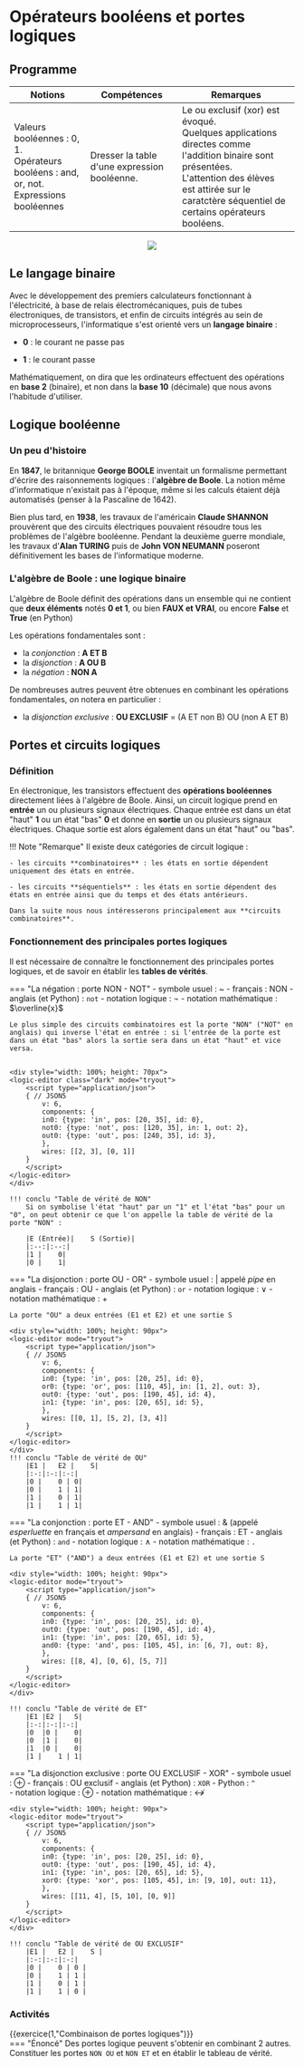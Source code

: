# Opérateurs booléens et portes logiques

## Programme 

|Notions|Compétences|Remarques|
|--|--|--|
|Valeurs booléennes : 0, 1.<br> Opérateurs booléens : and, or, not.<br>Expressions booléennes| Dresser la table d'une expression booléenne.|Le ou exclusif (xor) est évoqué.<br>Quelques applications directes comme l'addition binaire sont présentées.<br>L'attention des élèves est attirée sur le caratctère séquentiel de certains opérateurs booléens. |

<center>
<img src="/assets/images/watergates.gif" speed="1" play></img>
</center>


## Le langage binaire

Avec le développement des premiers calculateurs fonctionnant à l'électricité, à base de relais électromécaniques, puis de tubes électroniques, de transistors, et enfin de circuits intégrés au sein de microprocesseurs, l'informatique s'est orienté vers un **langage binaire** : 

- **0** : le courant ne passe pas

- **1** : le courant passe

Mathématiquement, on dira que les ordinateurs effectuent des opérations en **base 2** (binaire), et non dans la **base 10** (décimale) que nous avons l'habitude d'utiliser.

## Logique booléenne

### Un peu d'histoire
En **1847**, le  britannique  **George BOOLE**  inventait un formalisme permettant d'écrire des raisonnements logiques : l'**algèbre de Boole**. La notion même d'informatique n'existait pas à l'époque, même si les calculs étaient déjà automatisés (penser à la Pascaline de 1642). 

Bien plus tard, en  **1938**, les travaux de l'américain **Claude  SHANNON** prouvèrent que des circuits électriques
pouvaient résoudre tous les  problèmes de l'algèbre booléenne.  Pendant la deuxième guerre mondiale, les travaux  d'**Alan TURING** puis de **John VON NEUMANN** poseront définitivement les bases de l'informatique moderne.

### L'algèbre de Boole : une logique binaire

L'algèbre de Boole définit des opérations dans un ensemble
qui ne contient que **deux éléments** notés **0 et 1**, ou bien **FAUX et VRAI**, ou encore **False** et **True** (en Python)

Les opérations fondamentales sont :

- la *conjonction* : **A ET B** 
- la *disjonction* : **A OU B** 
- la *négation* : **NON A**

De nombreuses autres peuvent être obtenues en combinant les opérations fondamentales, on notera en particulier :

- la *disjonction exclusive* : **OU EXCLUSIF** = (A ET non B) OU (non A ET B)


## Portes et circuits logiques

### Définition
En électronique, les transistors effectuent des **opérations booléennes** directement liées à l'algèbre de Boole. Ainsi, un circuit logique prend en **entrée** un ou plusieurs signaux électriques. Chaque entrée est dans un état "haut" **1** ou un état "bas" **0** et donne en **sortie** un ou plusieurs signaux électriques. Chaque sortie est alors également dans un état "haut" ou "bas". 

!!! Note "Remarque"
	Il existe deux catégories de circuit logique :

	- les circuits **combinatoires** : les états en sortie dépendent uniquement des états en entrée.

	- les circuits **séquentiels** : les états en sortie dépendent des états en entrée ainsi que du temps et des états antérieurs.

	Dans la suite nous nous intéresserons principalement aux **circuits combinatoires**.

### Fonctionnement des principales portes logiques

Il est nécessaire de connaître le fonctionnement des principales portes logiques, et de savoir en établir les **tables de vérités**.

=== "La négation : porte NON - NOT" 
	- symbole usuel : ~
	- français : NON
	- anglais (et Python) : `not`
	- notation logique :  $\neg$
	- notation mathématique :  $\overline{x}$
	
	Le plus simple des circuits combinatoires est la porte "NON" ("NOT" en anglais) qui inverse l'état en entrée : si l'entrée de la porte est dans un état "bas" alors la sortie sera dans un état "haut" et vice versa. 
 

	<div style="width: 100%; height: 70px">
	<logic-editor class="dark" mode="tryout">
		<script type="application/json">
		{ // JSON5
			v: 6,
			components: {
			in0: {type: 'in', pos: [20, 35], id: 0},
			not0: {type: 'not', pos: [120, 35], in: 1, out: 2},
			out0: {type: 'out', pos: [240, 35], id: 3},
			},
			wires: [[2, 3], [0, 1]]
		}
		</script>
	</logic-editor>
	</div>
	
	!!! conclu "Table de vérité de NON"
		Si on symbolise l'état "haut" par un "1" et l'état "bas" pour un "0", on peut obtenir ce que l'on appelle la table de vérité de la porte "NON" :

		|E (Entrée)| 	S (Sortie)|
		|:--:|:--:|
		|1 |	0|
		|0 |	1|

=== "La disjonction : porte OU - OR" 
	- symbole usuel : | appelé _pipe_ en anglais
	- français : OU
	- anglais (et Python) : `or`
	- notation logique : $\vee$
	- notation mathématique :  $+$

    La porte "OU" a deux entrées (E1 et E2) et une sortie S

	<div style="width: 100%; height: 90px">
	<logic-editor mode="tryout">
		<script type="application/json">
		{ // JSON5
			v: 6,
			components: {
			in0: {type: 'in', pos: [20, 25], id: 0},
			or0: {type: 'or', pos: [110, 45], in: [1, 2], out: 3},
			out0: {type: 'out', pos: [190, 45], id: 4},
			in1: {type: 'in', pos: [20, 65], id: 5},
			},
			wires: [[0, 1], [5, 2], [3, 4]]
		}
		</script>
	</logic-editor>
	</div>
	!!! conclu "Table de vérité de OU"
		|E1 |	E2 |	S|
		|:-:|:-:|:-:|	
		|0 |	0 |	0|
		|0 |	1 |	1|
		|1 |	0 |	1|
		|1 |	1 |	1|

=== "La conjonction : porte ET - AND" 
	- symbole usuel : & (appelé _esperluette_ en français et _ampersand_ en anglais)
	- français : ET
	- anglais (et Python) : `and`
	- notation logique : $\wedge$
	- notation mathématique :  `.` 

    La porte "ET" ("AND") a deux entrées (E1 et E2) et une sortie S

	<div style="width: 100%; height: 90px">
	<logic-editor mode="tryout">
		<script type="application/json">
		{ // JSON5
			v: 6,
			components: {
			in0: {type: 'in', pos: [20, 25], id: 0},
			out0: {type: 'out', pos: [190, 45], id: 4},
			in1: {type: 'in', pos: [20, 65], id: 5},
			and0: {type: 'and', pos: [105, 45], in: [6, 7], out: 8},
			},
			wires: [[8, 4], [0, 6], [5, 7]]
		}
		</script>
	</logic-editor>
	</div>

	!!! conclu "Table de vérité de ET"
		|E1	|E2 |	S|
		|:-:|:-:|:-:|	
		|0 	|0 |	0|
		|0 	|1 |	0|
		|1 	|0 |	0|
		|1 |	1 |	1|

=== "La disjonction exclusive : porte OU EXCLUSIF - XOR" 
    - symbole usuel : ⊕
	- français : OU exclusif
	- anglais (et Python) : `XOR`
	- Python : `^`   
	- notation logique : ⊕
	- notation mathématique :  ↮

	<div style="width: 100%; height: 90px">
	<logic-editor mode="tryout">
		<script type="application/json">
		{ // JSON5
			v: 6,
			components: {
			in0: {type: 'in', pos: [20, 25], id: 0},
			out0: {type: 'out', pos: [190, 45], id: 4},
			in1: {type: 'in', pos: [20, 65], id: 5},
			xor0: {type: 'xor', pos: [105, 45], in: [9, 10], out: 11},
			},
			wires: [[11, 4], [5, 10], [0, 9]]
		}
		</script>
	</logic-editor>
	</div>

	!!! conclu "Table de vérité de OU EXCLUSIF"
		|E1 |	E2 |	S |
		|:-:|:-:|:-:|
		|0 |	0 |	0 |
		|0 |	1 |	1 |
		|1 |	0 |	1 |
		|1 |	1 |	0 |
  
### Activités

{{exercice(1,"Combinaison de portes logiques")}}	
	=== "Énoncé"
		Des portes logique peuvent s'obtenir en combinant 2 autres.
		Constituer les portes `NON OU` et `NON ET` et en établir le tableau de vérité.
		<div style="width: 100%; height: 400px">
			<logic-editor mode="design" showonly="in out and or not xor">
				<script type="application/json">
				{ // JSON5
					v: 6
				}
				</script>
			</logic-editor>
		</div>

	=== "Réponse"

		**NON ET**

		<div style="width: 100%; height: 100px">
			<logic-editor mode="tryout">
				<script type="application/json">
					{ // JSON5
					v: 6,
					components: {
						and0: {type: 'and', pos: [135, 60], in: [0, 1], out: 2},
						in0: {type: 'in', pos: [50, 45], id: 3},
						in1: {type: 'in', pos: [50, 85], id: 4},
						not0: {type: 'not', pos: [230, 60], in: 5, out: 6},
						out0: {type: 'out', pos: [315, 60], id: 7},
					},
					wires: [[3, 0], [4, 1], [2, 5], [6, 7]]
					}
				</script>
			</logic-editor>
		</div>

		*Table de vérité*

		|E1 |	E2 |	S |
		|:-:|:-:|:-:|
		|0 |	0 |	1 |
		|0 |	1 |	1 |
		|1 |	0 |	1 |
		|1 |	1 |	0 |

		**NON OU**

		<div style="width: 100%; height: 100px">
			<logic-editor mode="tryout">
				<script type="application/json">
					{ // JSON5
					v: 6,
					components: {
						or0: {type: 'or', pos: [135, 60], in: [0, 1], out: 2},
						in0: {type: 'in', pos: [50, 45], id: 3},
						in1: {type: 'in', pos: [50, 85], id: 4},
						not0: {type: 'not', pos: [230, 60], in: 5, out: 6},
						out0: {type: 'out', pos: [315, 60], id: 7},
					},
					wires: [[3, 0], [4, 1], [2, 5], [6, 7]]
					}
				</script>
			</logic-editor>
		</div>

		*Table de vérité*

		|E1 |	E2 |	S |
		|:-:|:-:|:-:|
		|0 |	0 |	1 |
		|0 |	1 |	0 |
		|1 |	0 |	0 |
		|1 |	1 |	0 |

{{exercice(titre="Table de vérité d'un additionneur")}}
	En combinant les portes logiques, on obtient des circuits plus complexes. Par exemple en combinant 2 portes "OU EXCLUSIF", 2 portes "ET" et une porte "OU" on obtient un additionneur, qui permet d'additionner 2 bits (E1 et E2) en tenant compte de la retenue entrante (C0). En sortie on obtient le résultat de l'addition (S) et la retenue sortante ("C1").

	<div style="width: 100%; height: 300px">
		<logic-editor mode="tryout">
			<script type="application/json">
			{ // JSON5
				v: 6,
				components: {
				in0: {type: 'in', pos: [25, 40], id: 12},
				in1: {type: 'in', pos: [25, 145], id: 13},
				in2: {type: 'in', pos: [25, 95], id: 14},
				xor0: {type: 'xor', pos: [150, 65], in: [15, 16], out: 17},
				xor1: {type: 'xor', pos: [255, 75], in: [18, 19], out: 20},
				and0: {type: 'and', pos: [255, 130], in: [21, 22], out: 23},
				and1: {type: 'and', pos: [255, 190], in: [24, 25], out: 26},
				or0: {type: 'or', pos: [355, 160], in: [27, 28], out: 29},
				out0: {type: 'out', pos: [440, 90], id: 0},
				out1: {type: 'out', pos: [440, 160], id: 1},
				label0: {type: 'label', pos: [25, 15], text: 'E1'},
				label1: {type: 'label', pos: [25, 70], text: 'E2'},
				label2: {type: 'label', pos: [25, 170], text: 'C0'},
				label3: {type: 'label', pos: [440, 65], text: 'S1'},
				label4: {type: 'label', pos: [445, 190], text: 'C1'},
				},
				wires: [[13, 19, {via: [[170, 115]]}], [13, 21, {via: [[170, 115]]}], [17, 18], [17, 22], [14, 16, {via: [[110, 95]]}], [14, 24, {via: [[110, 95]]}], [12, 25, {via: [[80, 40, 's'], [80, 200, 's']]}], [12, 15, {via: [[80, 40]]}], [20, 0], [23, 27], [26, 28], [29, 1]]
			}
			</script>
		</logic-editor>
	</div>
	
	**Question** : Constituer la table de vérité de S1 et C1 en fonction de E1, E2 et C0.

	??? tip "Réponse"
		Table de vérité :

		|E1| 	E2| 	C0| 	C1| 	S1|
		|:-:|:-:|:-:|:-:|:-:|
		|0| 	0| 	0 |	0 	|0|
		|0| 	0| 	1 |	0 	|1|
		|0| 	1| 	0 |	0 	|1|
		|0| 	1| 	1 |	1 	|0|
		|1| 	0| 	0| 	0 	|1|
		|1| 	0| 	1 	|1 	|0|
		|1| 	1| 	0 |	1 	|0|
		|1| 	1| 	1| 	1 	|1|

		!!! note "Remarque" 
			En combinant plusieurs fois le type de circuit décrit ci-dessus, on obtient des additionneurs capables d'additionner des nombres sur X bits.




{{exercice(titre="Réalisation d'opérations logiques sur les bits")}}	
    === "Énoncé"
        1 - Effectue à la main les opérations suivantes, en les réalisant bit à bit.
		
		**Rappel** :  `&` est le symbole de **ET**, `|` de **OU**,  `^` de **OU EXCLUSIF**.

        ```python
           1011011
        &  1010101
        ----------


           1011011
        |  1010101
        ----------


           1011011
        ^  1010101
        ----------

        ```
        2 - Vérifie tes résultats avec python.
		??? python "La logique booléenne en Python"
			=== "and, or, not"
				Les opérateurs `and`, `or` et `not` sont utilisables pour tester des **conditions**, et renvoient `False` ou `True`.
				
				```python
				>>> n = 20
				>>> (n > 1) and (n < 10)
				False
				>>> (n > 1) and (n < 30)
				True
				>>> (n > 1) or (n < 10)
				True
				>>> not(n == 5)
				True
				```
			=== "&, | et ^"
				Les opérateurs `&`, `|` et `^` sont utilisables directement avec des **nombres**, et renvoient des nombres.

				```python
				# calcul A
				>>> 12 & 7
				4
				```

				```python
				# calcul B
				>>> 12 | 7
				15
				```

				```python
				# calcul C
				>>> 12 ^ 5
				9
				```
				!!! tip "Explication"
					Pour comprendre ces résultats, il faut travailler en binaire (voir le chapitre sur l'[encodage](premiere/encodage/entier-positif/) :

					- Les nombre binaires sont précédés de `0b`.
					- La fonction `bin(n)` convertit un nombre entier en binaire.
					
					Voici les mêmes calculs, qui peuvent mieux s'analyser en prenant les bits un à un :

					```python
					# calcul A
					>>> bin(0b1100 & 0b111)
						'0b100'
					```

					```python
					# calcul B
					>>> bin(0b1100 | 0b111)
					'0b1111'
					```

					```python
					# calcul C
					>>> bin(0b1100 ^ 0b111)
					'0b1011'

					```
	   	{{terminal()}}

    === "Réponse"
        ```python
         1011011
        &1010101
        ----------
         1010001

         1011011
        |1010101
        ----------
         1011111

         1011011
        ^1010101
        ----------
         0001110
        ```



!!! conclu "Conclusion : Du transistor aux circuits logiques complexes"
	A la base de l'informatique nous avons le transistor, composant muni de 2 entrées et une sortie. Une combinaison de transistors (sous forme de circuit intégré) permet d'obtenir des circuits logiques, la combinaison de circuits logiques permet d'obtenir des circuits plus complexes (exemple : l'additionneur), et ainsi de suite...
